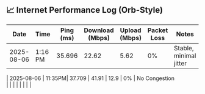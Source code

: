## 📈 Internet Performance Log (Orb-Style)

| Date       | Time   | Ping (ms) | Download (Mbps)  | Upload (Mbps)  | Packet Loss  | Notes                         
|------------|--------|-----------|------------------|----------------|--------------|----------------------------|
| 2025-08-06 | 1:16 PM|  35.696   |      22.62       |      5.62      |      0%      | Stable, minimal jitter       


| 2025-08-06 | 11:35PM|  37.709   |      41.91       |      12.9     |       0%      | No Congestion   
|            |        |           |                  |               |               |                            |
